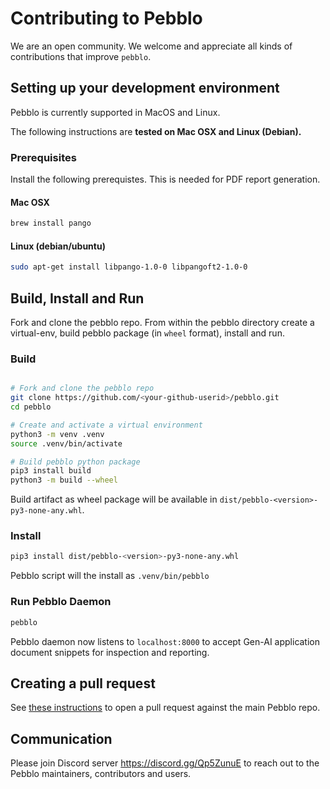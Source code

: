 # Contributing to Pebblo

We are an open community. We welcome and appreciate all kinds of contributions that improve `pebblo`.

## Setting up your development environment

Pebblo is currently supported in MacOS and Linux.

The following instructions are **tested on Mac OSX and Linux (Debian).**

### Prerequisites

Install the following prerequistes. This is needed for PDF report generation.

#### Mac OSX

```sh
brew install pango
```

#### Linux (debian/ubuntu)

```sh
sudo apt-get install libpango-1.0-0 libpangoft2-1.0-0
```

## Build, Install and Run

Fork and clone the pebblo repo. From within the pebblo directory create a virtual-env, build pebblo package (in `wheel` format), install and run.

### Build

```bash

# Fork and clone the pebblo repo
git clone https://github.com/<your-github-userid>/pebblo.git
cd pebblo

# Create and activate a virtual environment
python3 -m venv .venv
source .venv/bin/activate

# Build pebblo python package
pip3 install build
python3 -m build --wheel
```

Build artifact as wheel package will be available in `dist/pebblo-<version>-py3-none-any.whl`.

### Install

```bash
pip3 install dist/pebblo-<version>-py3-none-any.whl
```

Pebblo script will the install as `.venv/bin/pebblo`

### Run Pebblo Daemon

```bash
pebblo
```

Pebblo daemon now listens to `localhost:8000` to accept Gen-AI application document snippets for inspection and reporting.


## Creating a pull request

See [these instructions](https://docs.github.com/en/pull-requests/collaborating-with-pull-requests/proposing-changes-to-your-work-with-pull-requests/creating-a-pull-request-from-a-fork)
to open a pull request against the main Pebblo repo.

## Communication

Please join Discord server https://discord.gg/Qp5ZunuE to reach out to the Pebblo maintainers, contributors and users.